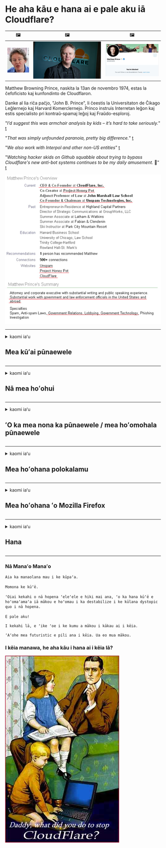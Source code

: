 # He aha kāu e hana ai e pale aku iā Cloudflare?

| 🖼 | 🖼 | 🖼 |
| --- | --- | --- |
| ![](../image/matthew_prince_teen.jpg) | ![](../image/matthew_prince.jpg) | ![](../image/blockedbymatthewprince.jpg) |


Matthew Browning Prince, naskita la 13an de novembro 1974, estas la ĉefoficisto kaj kunfondinto de Cloudflaron.

Danke al lia riĉa paĉjo, "John B. Prince", li ĉeestis la Universitaton de Ĉikago Leĝlernejo kaj Harvard Komerclernejo.
Princo instruis Interretan leĝon kaj estis specialisto pri kontraŭ-spamaj leĝoj kaj Fraŭdo-esploroj.


"*I’d suggest this was armchair analysis by kids – it’s hard to take seriously.*" [t](https://www.theguardian.com/technology/2015/nov/19/cloudflare-accused-by-anonymous-helping-isis)

"*That was simply unfounded paranoia, pretty big difference.*"  [t](https://twitter.com/xxdesmus/status/992757936123359233)

"*We also work with Interpol and other non-US entities*" [t](https://twitter.com/eastdakota/status/1203028504184360960)

"*Watching hacker skids on Github squabble about trying to bypass Cloudflare's new anti-bot systems continues to be my daily amusement.* 🍿" [t](https://twitter.com/eastdakota/status/1273277839102656515)


![](../image/whoismp.jpg)

---


<details>
<summary>kaomi iaʻu

## Mea kūʻai pūnaewele
</summary>


- Inā hoʻohana ka pūnaewele āu e makemake ai iā Cloudflare, e haʻi iā lākou ʻaʻole e hoʻohana iā Cloudflare.
  - ʻAʻohe ʻokoʻa ka ʻū ʻana i ka pāpāho e like me Facebook, Reddit, Twitter a i ʻole Mastodon. [ʻOi aku ka nui o nā hana ma mua o nā hashtags.](https://twitter.com/phyzonloop/status/1274132092490862594)
  - E hoʻāʻo e hoʻokaʻaʻike i ka ʻona pūnaewele inā makemake ʻoe e hoʻohana pono iā ʻoe iho.

[ʻFllelo ʻo Cloudflare](https://github.com/Eloston/ungoogled-chromium/issues/783):
```
Paipai mākou e kiʻi i nā luna no nā lawelawe kikoʻī a i ʻole nā ​​pūnaewele āu e holo ai i ka pilikia a kaʻana like i kāu ʻike.
```

[Inā ʻaʻole ʻoe e noi no ia, ʻaʻole ʻike ka mea nona ka pūnaewele i kēia pilikia.](../PEOPLE.md)

![](../image/liberapay.jpg)

[ʻO kahi laʻana kūleʻa](https://counterpartytalk.org/t/turn-off-cloudflare-on-counterparty-co-plz/164/5).<br>
He pilikia paha kāu? [E hoʻokiʻekiʻe i kou leo ​​i kēia manawa.](https://github.com/maraoz/maraoz.github.io/issues/1) Laʻana ma lalo.

```
Ke kōkua wale nei ʻoe i ka censorship ʻoihana a me ka nānā nui ʻana.
http://crimeflare.eu.org
```

```
Aia kāu ʻaoʻao pūnaewele i loko o ka pā-pilikino o ka pā paia pilikino o CloudFlare.
http://crimeflare.eu.org
```

- E hoʻolōʻihi i kahi manawa e heluhelu ai i ka kulekele pilikino o ka pūnaewele.
  - inā aia ka pūnaewele ma hope o Cloudflare a hoʻohana paha ka pūnaewele i nā lawelawe e pili ana iā Cloudflare.

Pono e wehewehe i ka "Cloudflare", a noi i ka ʻae e kaʻana like i kāu ʻikepili me Cloudflare. ʻO ka hana ʻole ʻana pēlā e hopena ai i ka hilinaʻi ʻole a pono e hōʻalo ʻia ka pūnaewele e nīnau ʻia ana.

[Eia kahi laʻana pilikino pilikino e ʻae ʻia](https://archive.is/bDlTz) ("Subprocessors" > "Entity Name")

```
Ua heluhelu au i kāu kulekele pilikino a ʻaʻole hiki iaʻu ke loaʻa ka huaʻōlelo Cloudflare.
Hōʻole wau e kaʻana like i ka ʻikepili iā ʻoe inā hoʻomau ʻoe e hānai i kaʻu ʻikepili iā Cloudflare.
http://crimeflare.eu.org
```

He laʻana kēia o ka pilikino pilikino i loaʻa ʻole ka huaʻōlelo Cloudflare.
[Liberland Jobs](https://archive.is/daKIr) [privacy policy](https://docsend.com/view/feiwyte):

![](../image/cfwontobey.jpg)

Loaʻa iā Cloudflare kā lākou pilikino pilikino pilikino.
[Aloha ʻo Cloudflare i ka poʻe doxxing.](https://www.reddit.com/r/GamerGhazi/comments/2s64fe/be_wary_reporting_to_cloudflare/)

Eia kahi laʻana maikaʻi no ka palapala inoa inoa pūnaewele.
ʻO AFAIK, pūnaewele ʻole e hana i kēia. Hilinaʻi ʻoe iā lākou?

```
Ma ke kaomi ʻana iā "Kau inoa no XYZ", ʻae ʻoe i kā mākou ʻōlelo o ka lawelawe a me ka ʻōlelo pilikino.
ʻAe ʻae ʻoe e kaʻana like i kāu ʻikepili me Cloudflare a ʻae pū kekahi i ka ʻōlelo pilikino a cloudflare.
Inā kulu ʻo Cloudflare i kāu ʻike a ʻaʻole hoʻi e ʻae iā ʻoe e hoʻohui i kā mākou mau kikowaena, ʻaʻole ia na mākou ka hewa. [*]

[ Kau inoa ] [ Kūʻē ʻole wau ]
```
[*] [PEOPLE.md](../PEOPLE.md)


- E hoʻāʻo e hoʻohana ʻole i kā lākou lawelawe. E hoʻomanaʻo e nānā ʻia ʻoe e Cloudflare.
  - ["I'm in your TLS, sniffin' your passworz"](../image/iminurtls.jpg)

- Huli no ka pūnaewele ʻē aʻe. Aia kekahi mau koho a me nā manawa kūpono ma ka pūnaewele!

- E hōʻoia i kāu mau hoaaloha e hoʻohana iā Tor i kēlā me kēia lā.
  - ʻO ke anonymity ke kūlana o ka pūnaewele hāmama!
  - [E hoʻomaopopo he makemake ʻole ka papahana Tor i kēia papahana.](../HISTORY.md)

</details>

------

<details>
<summary>kaomi iaʻu

## Nā mea hoʻohui
</summary>

- Inā ʻo Firefox kāu polokalamu kele pūnaewele, Tor Browser a i ʻole Ungoogled Chromium e hoʻohana i kekahi o kēia mau mea hoʻohui ma lalo.
  - Inā makemake ʻoe e hoʻohui i nā mea hoʻohui hou e nīnau e pili ana iā ia ma mua.


| Inoa | Mea hoʻomohala | Kākoʻo | Hiki iā Block | Hiki ʻole ke hoʻomaopopo | Chrome |
| -------- | -------- | -------- | -------- | -------- | -------- |
| [Bloku Cloudflaron MITM-Atakon](../subfiles/about.bcma.md) | #Addon | [ ? ](http://crimeflare.eu.org/) | **Ae**     | **Ae**     |  **Ae** |
| [Ĉu ligoj estas vundeblaj al MITM-atako?](../subfiles/about.ismm.md) | #Addon | [ ? ](http://crimeflare.eu.org/) | Aʻole     | **Ae**     |  **Ae** |
| [Ĉu ĉi tiuj ligoj blokos Tor-uzanton?](../subfiles/about.isat.md) | #Addon | [ ? ](http://crimeflare.eu.org/) | Aʻole     | **Ae**     |  **Ae** |
| [Block Cloudflare MITM Attack](https://trac.torproject.org/projects/tor/attachment/ticket/24351/block_cloudflare_mitm_attack-1.0.14.1-an%2Bfx.xpi)<br>[**DELETED BY TOR PROJECT**](../HISTORY.md) | nullius | [ ? ](../tool/block_cloudflare_mitm_fx), [Link](http://crimeflare.eu.org/) | **Ae**     | **Ae**     |  Aʻole |
| [TPRB](http://34ahehcli3epmhbu2wbl6kw6zdfl74iyc4vg3ja4xwhhst332z3knkyd.onion/) | Sw | [ ? ](http://34ahehcli3epmhbu2wbl6kw6zdfl74iyc4vg3ja4xwhhst332z3knkyd.onion/) | **Ae**     | **Ae**     |  Aʻole |
| [Detect Cloudflare](https://addons.mozilla.org/en-US/firefox/addon/detect-cloudflare/) | Frank Otto | [ ? ](https://github.com/traktofon/cf-detect) | Aʻole     | **Ae**     |  Aʻole |
| [True Sight](https://addons.mozilla.org/en-US/firefox/addon/detect-cloudflare-plus/) | claustromaniac | [ ? ](https://github.com/claustromaniac/detect-cloudflare-plus) | Aʻole     | **Ae**     |  Aʻole |
| [Which Cloudflare datacenter am I visiting?](https://addons.mozilla.org/en-US/firefox/addon/cf-pop/) | 依云 | [ ? ](https://github.com/lilydjwg/cf-pop) | Aʻole     | **Ae**     |  Aʻole |


- Hiki iā "Decentraleyes" ke hoʻopau i ka pili i "CDNJS (Cloudflare)".
  - Pale ia i nā noi he nui mai ke kiʻi ʻana i nā pūnaewele, a lawelawe i nā faila kūloko e mālama i nā pūnaewele mai wāwahi ʻia.
  - Pane ka mea hoʻomohala: "[very concerning indeed](https://github.com/Synzvato/decentraleyes/issues/236#issuecomment-352049501)", "[widespread usage severely centralizes the web](https://github.com/Synzvato/decentraleyes/issues/251#issuecomment-366752049)"

- [Hiki iā ʻoe ke hoʻoneʻe a hilinaʻi hoʻi i ka palapala Cloudflare mai kāu Mana Palapala (CA).](https://www.ssl.com/how-to/remove-root-certificate-firefox/)

</details>

------

<details>
<summary>kaomi iaʻu

## ʻO ka mea nona ka pūnaewele / mea hoʻomohala pūnaewele
</summary>


![](../image/word_cloudflarefree.jpg)

- Mai hoʻohana i ka hopena Cloudflare, Manawa.
  - Hiki iā ʻoe ke hana ʻoi aku ka maikaʻi ma mua o kēlā, ʻeā? [Eia pehea e hemo ai i nā kau inoa Cloudflare, nā hoʻolālā, nā kāʻei kapu, a i ʻole nā ​​moʻokāki.](https://support.cloudflare.com/hc/en-us/articles/200167776-Removing-subscriptions-plans-domains-or-accounts)

| 🖼 | 🖼 |
| --- | --- |
| ![](../image/htmlalertcloudflare.jpg) | ![](../image/htmlalertcloudflare2.jpg) |

- Makemake i nā mea kūʻai aku hou aku? ʻIke ʻoe i ka mea e hana ai. ʻO Hint ka "laina ma luna".
  - [Aloha, ua kākau ʻoe "Lawe mākou i kāu pilikino" akā ua loaʻa iaʻu "Kuʻia 403 Forbidden Anonymous Proxy Not Alllled".](https://it.slashdot.org/story/19/02/19/0033255/stop-saying-we-take-your-privacy-and-security-seriously) No ke aha ʻoe e ālai nei iā Tor or VPN? A no ke aha ʻoe e keʻakeʻa nei i nā leka uila?

![](../image/anonexist.jpg)

- E hoʻonui ana ka Cloudflare i kahi manawa o ka outage. ʻAʻole hiki i ka poʻe kipa ke komo i kāu pūnaewele inā i lalo kāu kikowaena a i ʻole ʻo Cloudflare i lalo.
  - [Ua manaʻo maoli ʻoe ʻaʻole i iho ʻo Cloudflare?](https://www.ibtimes.com/cloudflare-down-not-working-sites-producing-504-gateway-timeout-errors-2618008) [Another](https://twitter.com/Jedduff/status/1097875615997399040) [sample](https://twitter.com/search?f=tweets&vertical=default&q=Cloudflare%20is%20having%20problems). [Need more](../PEOPLE.md)?

![](../image/cloudflareinternalerror.jpg)

- Ke hoʻohana nei iā Cloudflare i mea e hōʻoia ai i kāu "lawelawe API", ʻo "kikowaena hōʻano polokalamu" a i ʻole "RSS feed" e hōʻeha i kāu mea kūʻai aku. Ua kāhea aku kahi mea kūʻai aku iā ʻoe a ua ʻōlelo "ʻAʻole hiki iaʻu ke hoʻohana hou i kāu API", a ʻaʻohe ou manaʻo i ka mea e hana nei. Hiki iā Cloudflare ke pale mālie i kāu mea kūʻai aku. Manaʻo ʻoe ua maikaʻi?
  - Nui a hewahewa nā mea kūʻai aku RSS a me ka lawelawe mea heluhelu RSS. No ke aha ʻoe e paʻi nei i ka hānai RSS inā ʻaʻole ʻoe e ʻae i ka poʻe e kau inoa?

![](../image/rssfeedovercf.jpg)

- Pono ʻoe i ka palapala HTTPS? E hoʻohana iā "Let's Encrypt" a kūʻai paha iā ia mai ka hui ʻo CA.

- Pono ʻoe i kikowaena kikowaena DNS? ʻAʻole hiki ke hoʻonohonoho i kāu kikowaena pūnaewele? Pehea lākou: [Hurricane Electric Free DNS](https://dns.he.net/), [Dyn.com](https://dyn.com/dns/), [1984 Hosting](https://www.1984hosting.com/), [Afraid.Org (Hoʻopau ka luna i kāu moʻokāki inā hoʻohana ʻoe iā TOR)](https://freedns.afraid.org/)
  - [Alternativoj al DNS](../subfiles/alternative.domaindns.md)

- Ke nānā nei i ka lawelawe hoʻokipa? Manuahi wale nō? Pehea lākou: [Onion Service](http://vww6ybal4bd7szmgncyruucpgfkqahzddi37ktceo3ah7ngmcopnpyyd.onion/en/security/network-security/tor/onionservices-best-practices), [Free Web Hosting Area](https://freewha.com/), [Autistici/Inventati Web Site Hosting](https://www.autinv5q6en4gpf4.onion/services/website), [Github Pages](https://pages.github.com/), [Surge](https://surge.sh/)
  - [Nā koho ʻē aʻe iā Cloudflare](../subfiles/alternative.cloudflare.md)

- Ke hoʻohana nei ʻoe i "cloudflare-ipfs.com"? [ʻIke paha ʻoe ʻaʻole maikaʻi ʻo Cloudflare IPFS?](../PEOPLE.md)

- E hoʻouka i kahi Pūnaewele Pahu Pūnaewele e like me OWASP a me Fail2Ban ma kāu kikowaena pūnaewele a hoʻonohonoho pono iā ia.
  - ʻAʻole ka pale ʻana iā Tor. Mai hoʻopaʻi i nā mea āpau no nā mea hoʻohana liʻiliʻi maikaʻi ʻole.

- Alakaʻi hou a palaka paha i nā mea hoʻohana "Cloudflare Warp" mai ke kiʻi ʻana i kāu pūnaewele. A hāʻawi i kahi kumu inā hiki iā ʻoe.

> Papa inoa IP: "[ʻO nā pae IP o Cloudflare i kēia manawa](cloudflare_inc/)"

> A: E ālai wale iā lākou

```
server {
...
deny 173.245.48.0/20;
deny 103.21.244.0/22;
deny 103.22.200.0/22;
deny 103.31.4.0/22;
deny 141.101.64.0/18;
deny 108.162.192.0/18;
deny 190.93.240.0/20;
deny 188.114.96.0/20;
deny 197.234.240.0/22;
deny 198.41.128.0/17;
deny 162.158.0.0/15;
deny 104.16.0.0/12;
deny 172.64.0.0/13;
deny 131.0.72.0/22;
deny 2400:cb00::/32;
deny 2606:4700::/32;
deny 2803:f800::/32;
deny 2405:b500::/32;
deny 2405:8100::/32;
deny 2a06:98c0::/29;
deny 2c0f:f248::/32;
...
}
```

> B: Alakaʻi hou i ka ʻaoʻao hoʻolaha

```
http {
...
geo $iscf {
default 0;
173.245.48.0/20 1;
103.21.244.0/22 1;
103.22.200.0/22 1;
103.31.4.0/22 1;
141.101.64.0/18 1;
108.162.192.0/18 1;
190.93.240.0/20 1;
188.114.96.0/20 1;
197.234.240.0/22 1;
198.41.128.0/17 1;
162.158.0.0/15 1;
104.16.0.0/12 1;
172.64.0.0/13 1;
131.0.72.0/22 1;
2400:cb00::/32 1;
2606:4700::/32 1;
2803:f800::/32 1;
2405:b500::/32 1;
2405:8100::/32 1;
2a06:98c0::/29 1;
2c0f:f248::/32 1;
}
...
}

server {
...
if ($iscf) {rewrite ^ https://example.com/cfwsorry.php;}
...
}

<?php
header('HTTP/1.1 406 Not Acceptable');
echo <<<CLOUDFLARED
Thank you for visiting ourwebsite.com!<br />
We are sorry, but we can't serve you because your connection is being intercepted by Cloudflare.<br />
Please read http://crimeflare.eu.org for more information.<br />
CLOUDFLARED;
die();
```

- E hoʻonohonoho iā Tor Onion Service a i ʻole I2P insite inā ʻoe e hilinaʻi i ke kūʻokoʻa a hoʻokipa i nā mea hoʻohana inoa ʻole.

- E noi i nā ʻōlelo aʻoaʻo mai nā mea lawelawe pūnaewele pālua ʻo Clearnet / Tor a hana i mau hoa inoa ʻole.

</details>

------

<details>
<summary>kaomi iaʻu

## Mea hoʻohana polokalamu
</summary>


- Ke hoʻohana nei ʻo Discord iā CloudFlare. Nā koho ʻē aʻe? Paipai mākou [**Briar** (Android)](https://f-droid.org/en/packages/org.briarproject.briar.android/), [Ricochet (PC)](https://ricochet.im/), [Tox + Tor (Android/PC)](https://tox.chat/download.html)
  - Hoʻokomo pū ʻo Briar iā Tor daemon no laila ʻaʻole ʻoe e hoʻouka iā Orbot.
  - Qwtch hoʻomohala, wehe pilikino, holoi ʻia ka papahana stop_cloudflare mai kā lākou lawelawe git me ka ʻole o ka leka hoʻomaopopo.

- Inā ʻoe e hoʻohana iā Debian GNU / Linux, a i ʻole kekahi derivative, kākau inoa: [bug #831835](https://bugs.debian.org/cgi-bin/bugreport.cgi?bug=831835). A inā hiki iā ʻoe, e kōkua e hōʻoia i ka pā, a kōkua i ka mea mālama i ka hopena kūpono inā e ʻae ʻia.

- Paipai mau i kēia mau polokalamu kele pūnaewele.

| Inoa | Mea hoʻomohala | Kākoʻo | Manaʻo manaʻo |
| -------- | -------- | -------- | -------- |
| [Ungoogled-Chromium](https://ungoogled-software.github.io/ungoogled-chromium-binaries/) | Eloston | [ ? ](https://github.com/Eloston/ungoogled-chromium) | PC (Win, Mac, Linux)  _!Tor_ |
| [Bromite](https://www.bromite.org/fdroid) | Bromite | [ ? ](https://github.com/bromite/bromite/issues) | Android  _!Tor_ |
| [Tor Browser](https://www.torproject.org/download/) | Tor Project | [ ? ](https://support.torproject.org/) | PC (Win, Mac, Linux)  _Tor_|
| [Tor Browser Android](https://www.torproject.org/download/) | Tor Project | [ ? ](https://support.torproject.org/) | Android  _Tor_|
| [Onion Browser](https://itunes.apple.com/us/app/onion-browser/id519296448?mt=8) | Mike Tigas | [ ? ](https://github.com/OnionBrowser/OnionBrowser/issues) | Apple iOS  _Tor_|
| [GNU/Icecat](https://www.gnu.org/software/gnuzilla/) | GNU | [ ? ](https://www.gnu.org/software/gnuzilla/) | PC (Linux) |
| [IceCatMobile](https://f-droid.org/en/packages/org.gnu.icecat/) | GNU | [ ? ](https://lists.gnu.org/mailman/listinfo/bug-gnuzilla) | Android |
| [Iridium Browser](https://iridiumbrowser.de/about/) | Iridium | [ ? ](https://github.com/iridium-browser/iridium-browser/) | PC (Win, Mac, Linux, OpenBSD) |


Kūpono ʻole ka pilikino o nā polokalamu ʻē aʻe. ʻAʻole kēia manaʻo he "hemolele" ʻo Tor browser.
ʻAʻohe 100% paʻa a ʻaʻohe 100% pilikino ma ka pūnaewele a me ka ʻenehana.

- ʻAʻole makemake ʻoe e hoʻohana Tor? Hiki iā ʻoe ke hoʻohana i kekahi polokalamu kele pūnaewele me ka Tor daemon.
  - [E hoʻomaopopo ʻaʻole makemake ka papahana Tor i kēia.](https://support.torproject.org/tbb/tbb-9/) E hoʻohana iā Tor Browser inā hiki iā ʻoe ke hana pēlā.
- [Pehea e hoʻohana ai iā Chromium me Tor](../subfiles/chromium_tor.md)


E kamaʻilio e pili ana i ka pilikino o ka polokalamu ʻē aʻe.

- [Inā pono ʻoe e hoʻohana i Firefox, koho iā "Firefox ESR".](https://www.mozilla.org/en-US/firefox/organizations/)
  - [Firefox - Nānā Mākaʻikaʻi Mea ʻInikino](https://spyware.neocities.org/articles/firefox.html)
  - [Hōʻole ʻo Firefox i ka ʻōlelo manuahi, pāpā i ka ʻōlelo manuahi](https://web.archive.org/web/20200423010026/https://reclaimthenet.org/firefox-rejects-free-speech-bans-free-speech-commenting-plugin-dissenter-from-its-extensions-gallery/)
  - ["100+ mau downvotes. Me he mea lā ke noi nei i kahi ʻoihana polokalamu e hoʻopili i ... ʻoi aku ka nui o ka polokalamu i kēia mau lā."](https://old.reddit.com/r/firefox/comments/gutdiw/weve_got_work_to_do_the_mozilla_blog/fslbbb6/)
  - [Uh, no ke aha e hōʻike ana ʻo Firefox iaʻu i nā loulou i kākoʻo ʻia i kaʻu pae URL?](https://www.reddit.com/r/firefox/comments/jybx2w/uh_why_is_firefox_showing_me_sponsored_links_in/)
  - [Mozilla - Hoʻokomo ʻia ka Diabolō](https://digdeeper.neocities.org/ghost/mozilla.html)

- [E hoʻomanaʻo, ke hoʻohana nei ʻo Mozilla i ka lawelawe Cloudflare.](https://www.robtex.com/dns-lookup/www.mozilla.org) [Ke hoʻohana nei lākou i ka lawelawe DNS a Cloudflare i kā lākou huahana.](https://www.theregister.co.uk/2018/03/21/mozilla_testing_dns_encryption/)

- [Ua hōʻole ʻae ʻo Mozilla i kēia likiki.](https://bugzilla.mozilla.org/show_bug.cgi?id=1426618)

- [He hoʻohenehene ka Firefox Focus.](https://github.com/mozilla-mobile/focus-android/issues/1743) [Ua hoʻohiki lākou e hoʻopau i ka telemetry akā ua hoʻololi lākou.](https://github.com/mozilla-mobile/focus-android/issues/4210)

- [Aloha ʻo PaleMoon / Basilisk mea hoʻolālā iā Cloudflare.](https://github.com/mozilla-mobile/focus-android/issues/1743#issuecomment-345993097)
  - [Kuʻi ʻia a hoʻolaha ʻia ʻo Pale Moon's Archive Server no 18 mau mahina](https://www.reddit.com/r/privacytoolsIO/comments/cc808y/pale_moons_archive_server_hacked_and_spread/)
  - Hoʻowahāwahā ʻo ia i nā mea hoʻohana Tor - "[E inaina aku iā Tor. Manaʻo wau e inaina ka hapa nui o nā pūnaewele iā Tor e noʻonoʻo nei i kāna kumu hoʻomāinoino kiʻekiʻe loa.](https://github.com/yacy/yacy_search_server/issues/314#issuecomment-565932097)"

- [He pilikia nui ko "Water kelepona" ma ka home](https://spyware.neocities.org/articles/waterfox.html)

- [He spyware ʻo Google Chrome.](https://www.gnu.org/proprietary/malware-google.en.html)
  - [Hōʻike ʻo Google i kāu hana.](https://spyware.neocities.org/articles/chrome.html)

- [Hana ʻo SRWare Iron i mau pili home he nui loa i ka home.](https://spyware.neocities.org/articles/iron.html) Pili pū ia i nā kāʻei google.

- [ʻO ka mea wiwo ʻole Pūnaewele keʻokeʻo Facebook / Twitter trackers.](https://www.bleepingcomputer.com/news/security/facebook-twitter-trackers-whitelisted-by-brave-browser/)
  - [Eia nā pilikia hou.](https://spyware.neocities.org/articles/brave.html)
  - [binance pili ID](https://twitter.com/cryptonator1337/status/1269594587716374528)

- [Mālama ʻo Microsoft Edge iā Facebook e holo i ke code Flash ma hope o nā kua o nā mea hoʻohana.](https://www.zdnet.com/article/microsoft-edge-lets-facebook-run-flash-code-behind-users-backs/)

- [ʻAʻole mahalo ʻo Vivaldi i kāu pilikino.](https://spyware.neocities.org/articles/vivaldi.html)

- [ʻIlikai spyware Opera: kiʻekiʻe loa](https://spyware.neocities.org/articles/opera.html)

- Apple iOS: [ʻAʻole pono ʻoe e hoʻohana i nā iOS āpau, ʻo ka mea nui ʻoiai he malware ia.](https://www.gnu.org/proprietary/malware-apple.html)

No laila mākou e paipai aku nei ma ka papa ʻaina wale nō. ʻAʻohe mea ʻē aʻe.

</details>

------

<details>
<summary>kaomi iaʻu

## Mea hoʻohana ʻo Mozilla Firefox
</summary>


- Na "Firefox Night" e hoʻouna i ka ʻikepili pae debug i nā kikowaena pūnaewele Mozilla me ka loaʻa ʻole o ka hana opt-out.
  - [Ke ʻumiʻumi nei ʻo Mozilla mau kikowaena iā Cloudflare](https://www.digwebinterface.com/?hostnames=www.mozilla.org%0D%0Amozilla.cloudflare-dns.com&type=&ns=resolver&useresolver=8.8.4.4&nameservers=)

- Hiki paha ke pāpā aku iā Firefox e hoʻohui i nā kikowaena pūnaewele Mozilla.
  - [Kuhi ʻia nā kulekele hoʻolālā Mozilla](https://github.com/mozilla/policy-templates/blob/master/README.md)
  - E hoʻomanaʻo e pau paha kēia hana i ka hana ma ka mana ma hope no ka makemake ʻo Mozilla e whitelist iā lākou iho.
  - E hoʻohana i ka pale ahi a me ka kānana DNS e ālai loa iā lākou.

"`/distribution/policies.json`"

>     "WebsiteFilter": {
> 		"Block": [
> 		"*://*.mozilla.com/*",
> 		"*://*.mozilla.net/*",
> 		"*://*.mozilla.org/*",
> 		"*://webcompat.com/*",
> 		"*://*.firefox.com/*",
> 		"*://*.thunderbird.net/*",
> 		"*://*.cloudflare.com/*"
> 		]
>     },


- ~~Hōʻike i kahi pepeke ma ka tracker mozilla, e haʻi ana iā lākou ʻaʻole e hoʻohana iā Cloudflare.~~ Aia kahi hōʻike pepeke ma bugzilla. Nui nā poʻe i kau ʻia i ko lākou hopohopo, akā hūnā ʻia ka ʻino e ke admin i ka makahiki 2018.

- Hiki iā ʻoe ke hoʻopau iā DoH ma Firefox.
  - [Hoʻololi i ka hāʻawi DNS paʻamau o firefox](../subfiles/change-firefox-dns.md)

![](../image/firefoxdns.jpg)

- [Inā makemake ʻoe e hoʻohana i ka ʻole ISP DNS, e noʻonoʻo e hoʻohana i ka lawelawe ʻo OpenNIC Tier2 DNS a i ʻole kekahi o nā lawelawe DNS ʻole Cloudflare.](https://wiki.opennic.org/start)
![](../image/opennic.jpg)
  - E ālai ʻo Cloudflare me DNS. [Crimeflare DNS](../subfiles/service.publicdns.md)

- Hiki iā ʻoe ke hoʻohana iā Tor ma ke ʻano he DNS resolver. [Inā ʻaʻole ʻoe he loea Tor, e nīnau i ka nīnau ma aneʻi.](https://tor.stackexchange.com/)

> **Pehea?**
> 1. Hoʻoiho iā Tor a hoʻokomo iā ia i kāu kamepiula.
> 2. E hoʻohui i kēia laina i ka faile "torrc".
> DNSPort 127.0.0.1:53
> 3. Hoʻā hou Tor.
> 4. E hoʻonoho i ka kikowaena DNS o kāu kamepiula iā "127.0.0.1".

</details>

------

<details>
<summary>kaomi iaʻu

## Hana
</summary>


- E haʻi i nā poʻe ʻē aʻe a puni iā ​​ʻoe e pili ana i nā makaʻi o Cloudflare.

- [Kōkua i ka hoʻomaikaʻi ʻana i kēia waihona.](http://crimeflare.eu.org)
  - ʻO nā papa inoa ʻelua, nā paio e kūʻē iā ia a me nā kikoʻī.

- [Palapala a e hoʻolaha ākea loa kahi e hewa ai nā mea me Cloudflare (a me nā ʻoihana like), e hōʻoia ana e ʻōlelo i kēia waihona ke hana ʻoe pēlā](http://crimeflare.eu.org) :)

- E kiʻi i nā poʻe hou aʻe e hoʻohana ana iā Tor ma ka paʻamau i hiki iā lākou ke ʻike i ka pūnaewele mai ka kuanaʻike o nā wahi like ʻole o ka honua.

- Hoʻomaka nā pūʻulu, i ka pāpili kaiaulu a me ka ʻiā, i hoʻolaʻa ʻia no ka hoʻokuʻu ʻana i ka honua mai Cloudflare.

- Ma kahi kūpono, e hoʻopili i kēia mau pūʻulu ma kēia waihona - hiki i kēia ke lilo i wahi no ka hoʻohui ʻana e hana pū ana ma ke ʻano he hui.

- [E hoʻomaka i kahi coop i hiki ke hāʻawi i kahi koho ʻokoʻa ʻokoʻa i Cloudflare.](../subfiles/alternative.cloudflare.md)

- E ʻike iā mākou i nā koho ʻē aʻe e kōkua i ka hāʻawi ʻana i kahi pale pale pale kūʻē iā Cloudflare.

- Inā he mea kūʻai ʻoe ʻo Cloudflare, hoʻonohonoho i kāu hoʻonohonoho pilikino, a kali iā lākou e hōʻino iā lākou.
  - [A laila e lawe iā lākou ma lalo o ka anti-spam / kuleana haki.](https://twitter.com/thexpaw/status/1108424723233419264)

- Inā ʻoe ma ʻAmelika Hui Pū ʻIa o ʻAmelika a ʻo ka pūnaewele e nīnau ʻia nei he panakō a mea helu kālā paha, e hoʻāʻo e lawe i ka kaomi kānāwai ma lalo o ke kānāwai Gramm – Leach – Bliley, a i ʻole nā ​​ʻAmelika me nā DIsability Act a hōʻike mai iā mākou i ka lōʻihi o kou hiki .

- Inā he pūnaewele aupuni ka pūnaewele, e hoʻāʻo e lawe i ka kaomi kānāwai ma lalo o ka 1 Hoʻololi o ke Kumukānāwai ʻo US.

- Inā he kamaʻāina ʻoe no EU, e kāhea i ka pūnaewele e hoʻouna i kāu ʻike pilikino ma lalo o ka General Data Protection Protection. Inā hōʻole lākou e hāʻawi iā ʻoe i kāu ʻike, he mea hōʻeha kēlā i ke kānāwai.

- No nā ʻoihana e koi nei e hāʻawi i ka lawelawe ma kā lākou pūnaewele e hoʻāʻo e hōʻike iā lākou ma ke ʻano he "hoʻolaha hoʻopunipuni" i nā hui hoʻomalu palekana a me BBB. Hāʻawi ʻia nā pūnaewele Cloudflare e nā kikowaena Cloudflare.

- [Kuhi ka ITU ma ka pōʻaiapili US e hoʻomaka ana ʻo Cloudflare e lawa a lawa e lawe ʻia ke kānāwai antitrust ma luna o lākou.](https://www.itu.int/en/ITU-T/Workshops-and-Seminars/20181218/Documents/Geoff_Huston_Presentation.pdf)

- Kuhi ʻia hiki i ka GNU GPL mana 4 ke hoʻopili i kahi hoʻolako e kūʻē i ka mālama ʻana i nā code kumu ma hope o ia lawelawe, e koi ana no nā GPLv4 āpau a me nā papahana ma hope aku e kiʻi ʻia ke code source ma o ka medium i hoʻokae ʻole i nā mea hoʻohana Tor.

</details>

------

### Nā Manaʻo Manaʻo

```
Aia ka manaolana mau i ke kūpaʻa.

Momona ke kūʻē.

ʻOiai kekahi o nā hopena ʻeleʻele e hiki mai ana, ʻo ka hana kūʻē e hoʻomaʻamaʻa iā mākou e hoʻomau i ka destabilize i ke kūlana dystopic quo i nā hopena.

E pale aku!
```

```
I kekahi lā, e ʻike ʻoe i ke kumu a mākou i kākau ai i kēia.
```

```
ʻAʻohe mea futuristic e pili ana i kēia. Ua eo mua mākou.
```

### I kēia manawa, he aha kāu i hana ai i kēia lā?


![](../image/stopcf.jpg)

